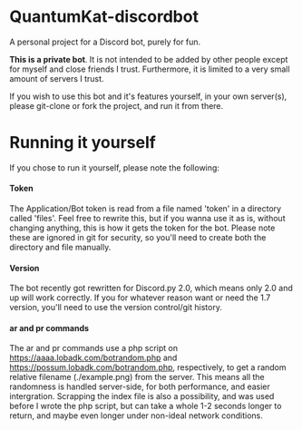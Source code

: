 # QuantumKat-discordbot
A personal project for a Discord bot, purely for fun.

**This is a private bot**. It is not intended to be added by other people except for myself and close friends I trust. Furthermore, it is limited to a very small amount of servers I trust.

If you wish to use this bot and it's features yourself, in your own server(s), please git-clone or fork the project, and run it from there.

# Running it yourself
If you chose to run it yourself, please note the following:

#### Token
The Application/Bot token is read from a file named 'token' in a directory called 'files'. Feel free to rewrite this, but if you wanna use it as is, without changing anything, this is how it gets the token for the bot. Please note these are ignored in git for security, so you'll need to create both the directory and file manually.

#### Version
The bot recently got rewritten for Discord.py 2.0, which means only 2.0 and up will work correctly. If you for whatever reason want or need the 1.7 version, you'll need to use the version control/git history.

#### ar and pr commands
The ar and pr commands use a php script on https://aaaa.lobadk.com/botrandom.php and https://possum.lobadk.com/botrandom.php, respectively, to get a random relative filename (./example.png) from the server. This means all the randomness is handled server-side, for both performance, and easier intergration. Scrapping the index file is also a possibility, and was used before I wrote the php script, but can take a whole 1-2 seconds longer to return, and maybe even longer under non-ideal network conditions.
